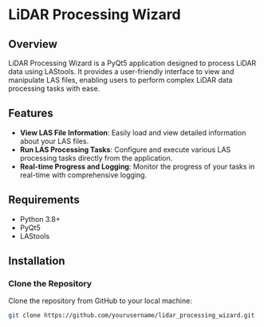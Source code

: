 # LiDAR Processing Wizard

## Overview
LiDAR Processing Wizard is a PyQt5 application designed to process LiDAR data using LAStools. It provides a user-friendly interface to view and manipulate LAS files, enabling users to perform complex LiDAR data processing tasks with ease.

## Features
- **View LAS File Information**: Easily load and view detailed information about your LAS files.
- **Run LAS Processing Tasks**: Configure and execute various LAS processing tasks directly from the application.
- **Real-time Progress and Logging**: Monitor the progress of your tasks in real-time with comprehensive logging.

## Requirements
- Python 3.8+
- PyQt5
- LAStools

## Installation
### Clone the Repository
Clone the repository from GitHub to your local machine:
```bash
git clone https://github.com/yourusername/lidar_processing_wizard.git
